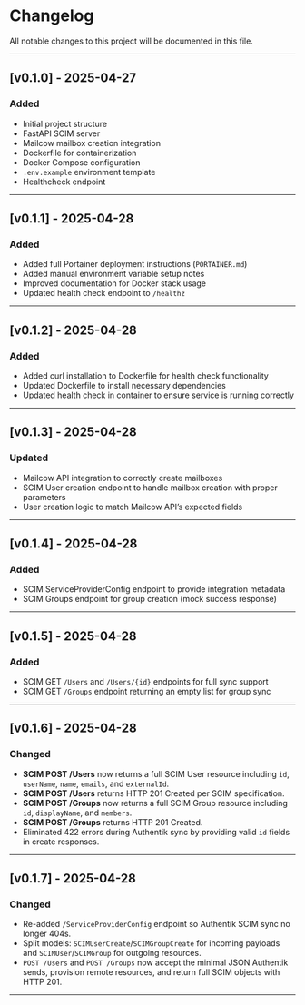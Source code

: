 # Changelog

All notable changes to this project will be documented in this file.

---

## [v0.1.0] - 2025-04-27

### Added
- Initial project structure
- FastAPI SCIM server
- Mailcow mailbox creation integration
- Dockerfile for containerization
- Docker Compose configuration
- `.env.example` environment template
- Healthcheck endpoint

---

## [v0.1.1] - 2025-04-28

### Added
- Added full Portainer deployment instructions (`PORTAINER.md`)
- Added manual environment variable setup notes
- Improved documentation for Docker stack usage
- Updated health check endpoint to `/healthz`

---

## [v0.1.2] - 2025-04-28

### Added
- Added curl installation to Dockerfile for health check functionality
- Updated Dockerfile to install necessary dependencies
- Updated health check in container to ensure service is running correctly

---

## [v0.1.3] - 2025-04-28

### Updated
- Mailcow API integration to correctly create mailboxes
- SCIM User creation endpoint to handle mailbox creation with proper parameters
- User creation logic to match Mailcow API’s expected fields

---

## [v0.1.4] - 2025-04-28

### Added
- SCIM ServiceProviderConfig endpoint to provide integration metadata
- SCIM Groups endpoint for group creation (mock success response)

---

## [v0.1.5] - 2025-04-28

### Added
- SCIM GET `/Users` and `/Users/{id}` endpoints for full sync support
- SCIM GET `/Groups` endpoint returning an empty list for group sync

---

## [v0.1.6] - 2025-04-28

### Changed
- **SCIM POST /Users** now returns a full SCIM User resource including `id`, `userName`, `name`, `emails`, and `externalId`.
- **SCIM POST /Users** returns HTTP 201 Created per SCIM specification.
- **SCIM POST /Groups** now returns a full SCIM Group resource including `id`, `displayName`, and `members`.
- **SCIM POST /Groups** returns HTTP 201 Created.
- Eliminated 422 errors during Authentik sync by providing valid `id` fields in create responses.

---

## [v0.1.7] - 2025-04-28

### Changed
- Re-added `/ServiceProviderConfig` endpoint so Authentik SCIM sync no longer 404s.
- Split models: `SCIMUserCreate`/`SCIMGroupCreate` for incoming payloads and `SCIMUser`/`SCIMGroup` for outgoing resources.
- `POST /Users` and `POST /Groups` now accept the minimal JSON Authentik sends, provision remote resources, and return full SCIM objects with HTTP 201.

---